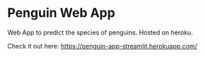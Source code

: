# Penguin Web App

Web App to predict the species of penguins.
Hosted on heroku.

Check it out here:
https://penguin-app-streamlit.herokuapp.com/
